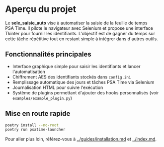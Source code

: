 # Aperçu du projet

Le **sele_saisie_auto** vise à automatiser la saisie de la feuille de temps PSA Time.
Il pilote le navigateur avec Selenium et propose une interface Tkinter pour fournir les identifiants.
L'objectif est de gagner du temps sur cette tâche répétitive tout en restant simple à intégrer dans d'autres outils.

## Fonctionnalités principales

* Interface graphique simple pour saisir les identifiants et lancer l'automatisation
* Chiffrement AES des identifiants stockés dans `config.ini`
* Remplissage automatique des jours et tâches PSA Time via Selenium
* Journalisation HTML pour suivre l'exécution
* Système de plugins permettant d'ajouter des hooks personnalisés (voir `examples/example_plugin.py`)

## Mise en route rapide

```bash
poetry install --no-root
poetry run psatime-launcher
```

Pour aller plus loin, référez-vous à [../guides/installation.md](../guides/installation.md) et [../index.md](../index.md).
